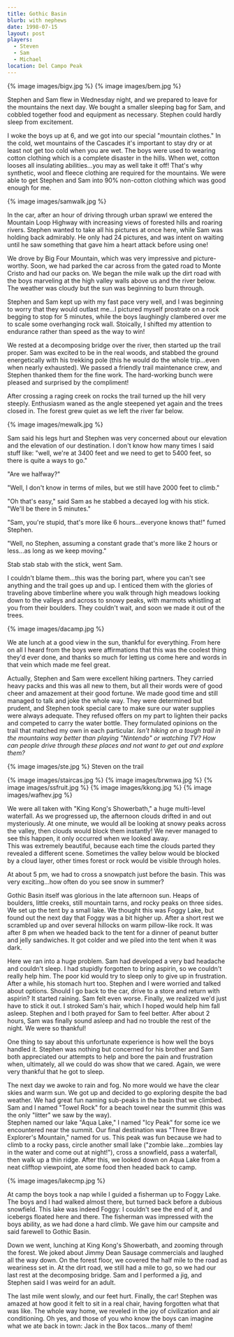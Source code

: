 ```yaml
---
title: Gothic Basin
blurb: with nephews
date: 1998-07-15
layout: post
players:
  - Steven
  - Sam
  - Michael
location: Del Campo Peak
---
```


{% image images/bigv.jpg %}
{% image images/bem.jpg %}


Stephen and Sam
flew in Wednesday night, and we prepared to leave for the mountains
the next day.  We bought a smaller sleeping bag for Sam, and
cobbled together food and equipment as necessary.  Stephen could
hardly sleep from excitement.



I woke the boys up at 6, and we got into our special "mountain
clothes."  In the cold, wet mountains of the Cascades it's
important to stay dry or at least not get too cold when you
are wet.  The boys were used to wearing cotton clothing which
is a complete disaster in the hills.  When wet, cotton looses
all insulating abilities...you may as well take it off!  That's
why synthetic, wool and fleece clothing are required for the
mountains.  We were able to get Stephen and Sam into 90\%
non-cotton clothing which was good enough for me.


{% image images/samwalk.jpg %}


In the car, after an hour of driving through urban sprawl we
entered the Mountain Loop Highway with increasing views of
forested hills and roaring rivers.  Stephen wanted to take all
his pictures at once here, while Sam was holding back admirably.
He only had 24 pictures, and was intent on waiting until he
saw something that gave him a heart attack before using one!



We drove by Big Four Mountain, which was very impressive and
picture-worthy.  Soon, we had parked the car across from the
gated road to Monte Cristo and had our packs on.  We began
the mile walk up the dirt road with the boys marveling at
the high valley walls above us and the river below.  The
weather was cloudy but the sun was beginning to burn through.



Stephen and Sam kept up with my fast pace very well, and I
was beginning to worry that they would outlast me...I pictured
myself prostrate on a rock begging to stop for 5 minutes,
while the boys laughingly clambered over me to scale some
overhanging rock wall.  Stoically, I shifted my attention
to endurance rather than speed as the way to win!



We rested at a decomposing bridge over the river, then 
started up the trail proper.  Sam was excited to be in the
real woods, and stabbed the ground energetically with his
trekking pole (this he would do the whole trip...even when
nearly exhausted).  We passed a friendly trail maintenance
crew, and Stephen thanked them for the fine work.  The
hard-working bunch were pleased and surprised by the 
compliment!  



After crossing a raging creek on rocks the trail turned up
the hill very steeply.  Enthusiasm waned as the angle steepened
yet again and the trees closed in.  The forest grew quiet as
we left the river far below.  

{% image images/mewalk.jpg %}

Sam said his legs hurt and Stephen
was very concerned about our elevation and the elevation of
our destination.  I don't know how many times I said stuff like:
"well, we're at 3400 feet and we need to get to 5400 feet, so
there is quite a ways to go."


"Are we halfway?"

"Well, I don't know in terms of miles, but we still have 2000 feet to climb."

"Oh that's easy," said Sam as he stabbed a decayed log with his
stick.  "We'll be there in 5 minutes."


"Sam, you're stupid, that's more like 6 hours...everyone knows that!"
fumed Stephen.

"Well, no Stephen, assuming a constant grade that's more like 2
hours or less...as long as we keep moving."

Stab stab stab with the stick, went Sam.


I couldn't blame them...this was the boring part, where you can't see
anything and the trail goes up and up.  I enticed them with the
glories of traveling above timberline where you walk through high
meadows looking down to the valleys and across to snowy peaks,
with marmots whistling at you from their boulders.  They couldn't
wait, and soon we made it out of the trees.


{% image images/dacamp.jpg %}


We ate lunch at a good view in the sun, thankful for everything.
From here on all I heard from the boys were affirmations that this
was the coolest thing they'd ever done, and thanks so much for letting
us come here and words in that vein which made me feel great.



Actually, Stephen and Sam were excellent hiking partners.  They
carried heavy packs and this was all new to them, but all their
words were of good cheer and amazement at their good fortune.
We made good time and still managed to talk and joke the whole
way.  They were determined but prudent, and Stephen took special
care to make sure our water supplies were always adequate.  They
refused offers on my part to lighten their packs and competed
to carry the water bottle.  They formulated opinions on the trail
that matched my own in each particular.  *Isn't hiking on a
tough trail in the mountains way better than playing "Nintendo"
or watching TV?  How can people drive through these places and
not want to get out and explore them?*


{% image images/ste.jpg %}
Steven on the trail

{% image images/staircas.jpg %}
{% image images/brwnwa.jpg %}
{% image images/ssfruit.jpg %}
{% image images/kkong.jpg %}
{% image images/wafhev.jpg %}



We were all taken with "King Kong's Showerbath,"
a huge multi-level waterfall.  As we progressed up, the afternoon 
clouds drifted in and out mysteriously.
At one minute, we would all be looking at snowy peaks across the
valley, then clouds would block them instantly!  We never managed
to see this happen, it only occurred when we looked away.  
This was extremely beautiful, because each time the clouds
parted they revealed a different scene.  Sometimes the valley below 
would be blocked by a cloud layer, other times forest or rock would be 
visible through holes.  



At about 5 pm, we had to cross a snowpatch just before the basin.
This was very exciting...how often do you see snow in summer?


Gothic Basin itself was glorious in the late afternoon sun.
Heaps of boulders, little creeks, still mountain tarns, and
rocky peaks on three sides.  We set up the tent by a small
lake.  We thought this was Foggy Lake, but found out the next
day that Foggy was a bit higher up.  After a short rest we
scrambled up and over several hillocks on warm pillow-like
rock.  It was after 8 pm when we headed back to the tent for
a dinner of peanut butter and jelly sandwiches.  It got
colder and we piled into the tent when it was dark.



Here we ran into a huge problem.  Sam had developed a very bad
headache and couldn't sleep.  I had stupidly forgotten to bring
aspirin, so we couldn't really help him.  The poor kid would
try to sleep only to give up in frustration.  After a while,
his stomach hurt too.  Stephen and I were worried and talked
about options.  Should I go back to the car, drive to a store
and return with aspirin?  It started raining.  Sam felt even
worse.  Finally, we realized we'd just have to stick it out.
I stroked Sam's hair, which I hoped would help him fall asleep.
Stephen and I both prayed for Sam to feel better.  After about
2 hours, Sam was finally sound asleep and had no trouble the
rest of the night.  We were so thankful!



One thing to say about this unfortunate experience is how well
the boys handled it.  Stephen was nothing but concerned for
his brother and Sam both appreciated our attempts to help and
bore the pain and frustration when, ultimately, all we could do
was show that we cared.  Again, we were very thankful that
he got to sleep.



The next day we awoke to rain and fog.  No more would we have the
clear skies and warm sun.  We got up and decided to go exploring
despite the bad weather.  We had great fun naming sub-peaks in the 
basin that we climbed.  Sam and I named "Towel Rock" for a beach 
towel near the summit (this was the only "litter" we saw by the way).  
Stephen named our lake "Aqua Lake," I named "Icy Peak" for some ice 
we encountered near the summit.  Our final destination was "Three 
Brave Explorer's Mountain," named for us.  This peak
was fun because we had to climb to a rocky pass, circle another
small lake ("zombie lake...zombies lay in the water and come out
at night!"), cross a snowfield, pass a waterfall, then walk up
a thin ridge.  After this, we looked down on Aqua Lake from a
neat clifftop viewpoint, ate some food then headed back to camp.


{% image images/lakecmp.jpg %}


At camp the boys took a nap while I guided a fisherman up to
Foggy Lake.  The boys and I had walked almost there, but turned
back before a dubious snowfield.  This lake was indeed Foggy:
I couldn't see the end of it, and icebergs floated here and there.
The fisherman was impressed with the boys ability, as we had done
a hard climb.  We gave him our campsite and said farewell to
Gothic Basin.



Down we went, lunching at King Kong's Showerbath, and zooming through
the forest.  We joked about 
Jimmy Dean Sausage commercials and
laughed all the way down.  On the forest floor, we covered the
half mile to the road as weariness set in.  At the dirt road,
we still had a mile to go, so we had our last rest at the decomposing
bridge.  Sam and I performed a jig, and Stephen said I was weird
for an adult.



The last mile went slowly, and our feet hurt.  Finally, the car!
Stephen was amazed at how good it felt to sit in a real chair, having
forgotten what that was like.  The whole way home, we reveled in
the joy of civilization and air conditioning.  Oh yes, and those of you 
who know the boys can imagine what we ate back in town: Jack in 
the Box tacos...many of them!



